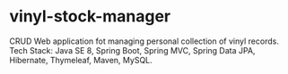 # vinyl-stock-manager
CRUD Web application fot managing personal collection of vinyl records.
Tech Stack: Java SE 8, Spring Boot, Spring MVC, Spring Data JPA, Hibernate, Thymeleaf, Maven, MySQL.  
